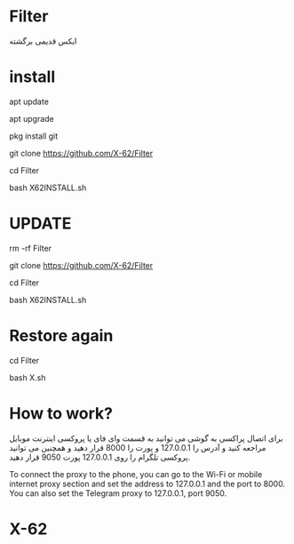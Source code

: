 # Filter

ایکس قدیمی برگشته

# install 

apt update 

apt upgrade

pkg install git

git clone https://github.com/X-62/Filter

cd Filter

bash X62INSTALL.sh

# UPDATE

rm -rf Filter

git clone https://github.com/X-62/Filter

cd Filter

bash X62INSTALL.sh

# Restore again

cd Filter

bash X.sh

# How to work?

برای اتصال پراکسی به گوشی می توانید به قسمت وای فای یا پروکسی اینترنت موبایل مراجعه کنید و آدرس را 127.0.0.1 و پورت را 8000 قرار دهید و همچنین می توانید پروکسی تلگرام را روی 127.0.0.1 پورت 9050 قرار دهید.

To connect the proxy to the phone, you can go to the Wi-Fi or mobile internet proxy section and set the address to 127.0.0.1 and the port to 8000. You can also set the Telegram proxy to 127.0.0.1, port 9050.

# X-62

